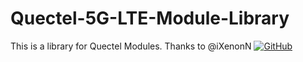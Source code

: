 # Quectel-5G-LTE-Module-Library
This is a library for Quectel Modules.
Thanks to @iXenonN
[![GitHub](https://img.shields.io/badge/GitHub-black?style=flat&logo=GitHub)](https://github.com/iXenonN)
